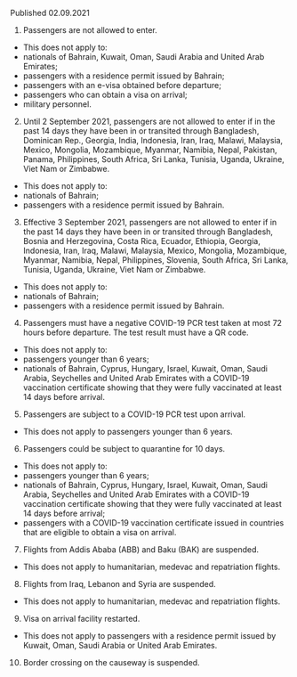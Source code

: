 Published 02.09.2021
1. Passengers are not allowed to enter.
- This does not apply to:
- nationals of Bahrain, Kuwait, Oman, Saudi Arabia and United Arab Emirates;
- passengers with a residence permit issued by Bahrain;
- passengers with an e-visa obtained before departure;
- passengers who can obtain a visa on arrival;
- military personnel.
2. Until 2 September 2021, passengers are not allowed to enter if in the past 14 days they have been in or transited through Bangladesh, Dominican Rep., Georgia, India, Indonesia, Iran, Iraq, Malawi, Malaysia, Mexico, Mongolia, Mozambique, Myanmar, Namibia, Nepal, Pakistan, Panama, Philippines, South Africa, Sri Lanka, Tunisia, Uganda, Ukraine, Viet Nam or Zimbabwe.
- This does not apply to:
- nationals of Bahrain;
- passengers with a residence permit issued by Bahrain.
3. Effective 3 September 2021, passengers are not allowed to enter if in the past 14 days they have been in or transited through Bangladesh, Bosnia and Herzegovina, Costa Rica, Ecuador, Ethiopia, Georgia, Indonesia, Iran, Iraq, Malawi, Malaysia, Mexico, Mongolia, Mozambique, Myanmar, Namibia, Nepal, Philippines, Slovenia, South Africa, Sri Lanka, Tunisia, Uganda, Ukraine, Viet Nam or Zimbabwe.
- This does not apply to:
- nationals of Bahrain;
- passengers with a residence permit issued by Bahrain.
4. Passengers must have a negative COVID-19 PCR test taken at most 72 hours before departure. The test result must have a QR code.
- This does not apply to:
- passengers younger than 6 years;
- nationals of Bahrain, Cyprus, Hungary, Israel, Kuwait, Oman, Saudi Arabia, Seychelles and United Arab Emirates with a COVID-19 vaccination certificate showing that they were fully vaccinated at least 14 days before arrival. 
5. Passengers are subject to a COVID-19 PCR test upon arrival.
- This does not apply to passengers younger than 6 years.
6. Passengers could be subject to quarantine for 10 days.
- This does not apply to:
- passengers younger than 6 years;
- nationals of Bahrain, Cyprus, Hungary, Israel, Kuwait, Oman, Saudi Arabia, Seychelles and United Arab Emirates with a COVID-19 vaccination certificate showing that they were fully vaccinated at least 14 days before arrival;
- passengers with a COVID-19 vaccination certificate issued in countries that are eligible to obtain a visa on arrival. 
7. Flights from Addis Ababa (ABB) and Baku (BAK) are suspended.
- This does not apply to humanitarian, medevac and repatriation flights.
8. Flights from Iraq, Lebanon and Syria are suspended.
- This does not apply to humanitarian, medevac and repatriation flights.
9. Visa on arrival facility restarted.
- This does not apply to passengers with a residence permit issued by Kuwait, Oman, Saudi Arabia or United Arab Emirates.
10. Border crossing on the causeway is suspended.

